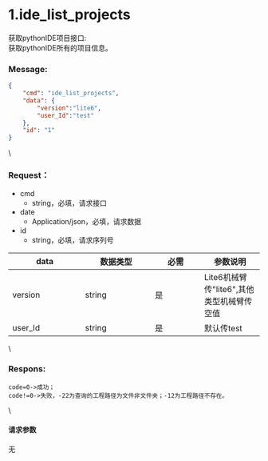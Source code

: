 # 1.ide\_list\_projects

 

获取pythonIDE项目接口:\
获取pythonIDE所有的项目信息。

### Message:  

```json
{
    "cmd": "ide_list_projects",
    "data": {
        "version":"lite6",
        "user_Id":"test"
    },
    "id": "1"
}
```

\


### Request：    

* cmd
  * string，必填，请求接口
* date
  * Application/json，必填，请求数据
* id
  * string，必填，请求序列号

<table><thead><tr><th width="130">data</th><th width="124">数据类型</th><th width="83">必需</th><th>参数说明</th></tr></thead><tbody><tr><td>version</td><td>string</td><td>是</td><td>Lite6机械臂传"lite6",其他类型机械臂传空值</td></tr><tr><td>user_Id</td><td>string</td><td>是</td><td>默认传test</td></tr></tbody></table>

\


### Respons:     

```
code=0->成功；
code!=0->失败，-22为查询的工程路径为文件非文件夹；-12为工程路径不存在。
```

\


#### 请求参数

无
